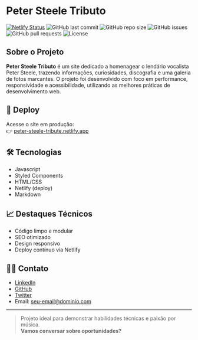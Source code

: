 # Peter Steele Tributo

[![Netlify Status](https://api.netlify.com/api/v1/badges/your-netlify-badge-id/deploy-status)](https://peter-steele-tributo.netlify.app)
![GitHub last commit](https://img.shields.io/github/last-commit/SimonePenido/Peter-Steele-Tributo)
![GitHub repo size](https://img.shields.io/github/repo-size/SimonePenido/Peter-Steele-Tributo)
![GitHub issues](https://img.shields.io/github/issues/SimonePenido/Peter-Steele-Tributo)
![GitHub pull requests](https://img.shields.io/github/issues-pr/SimonePenido/Peter-Steele-Tributo)
![License](https://img.shields.io/github/license/SimonePenido/Peter-Steele-Tributo)

## Sobre o Projeto

**Peter Steele Tributo** é um site dedicado a homenagear o lendário vocalista Peter Steele, trazendo informações, curiosidades, discografia e uma galeria de fotos marcantes. O projeto foi desenvolvido com foco em performance, responsividade e acessibilidade, utilizando as melhores práticas de desenvolvimento web.

## 🚀 Deploy

Acesse o site em produção:  
👉 [peter-steele-tribute.netlify.app](https://peter-steele-tribute.netlify.app)

## 🛠️ Tecnologias

- Javascript
- Styled Components
- HTML/CSS
- Netlify (deploy)
- Markdown

## 📈 Destaques Técnicos

- Código limpo e modular
- SEO otimizado
- Design responsivo
- Deploy contínuo via Netlify

## 👨‍💻 Contato

- [LinkedIn](https://www.linkedin.com/in/seu-usuario)
- [GitHub](https://github.com/seu-usuario)
- [Twitter](https://twitter.com/seu-usuario)
- Email: seu-email@dominio.com

---

> Projeto ideal para demonstrar habilidades técnicas e paixão por música.  
> **Vamos conversar sobre oportunidades?**
